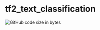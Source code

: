 # tf2_text_classification
![GitHub code size in bytes](https://img.shields.io/github/languages/code-size/ADITYABHNDARI/tf2_text_classification?color=%237af5d3&style=plastic)

